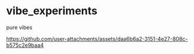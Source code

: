 # vibe_experiments
pure vibes


https://github.com/user-attachments/assets/daa6b6a2-3151-4e27-808c-b575c2e9baa4

